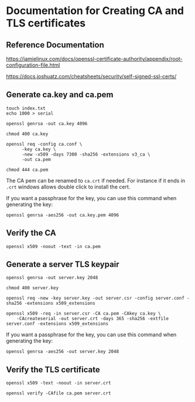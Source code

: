 # Documentation for Creating CA and TLS certificates

## Reference Documentation
https://jamielinux.com/docs/openssl-certificate-authority/appendix/root-configuration-file.html

https://docs.joshuatz.com/cheatsheets/security/self-signed-ssl-certs/


## Generate ca.key and ca.pem

```
touch index.txt
echo 1000 > serial

openssl genrsa -out ca.key 4096

chmod 400 ca.key

openssl req -config ca.conf \
      -key ca.key \
      -new -x509 -days 7300 -sha256 -extensions v3_ca \
      -out ca.pem

chmod 444 ca.pem
```
The CA pem can be renamed to `ca.crt` if needed.  For instance if it ends in `.crt` windows allows double click to install the cert.

If you want a passphrase for the key, you can use this command when generating the key:
```
openssl genrsa -aes256 -out ca.key.pem 4096
```

## Verify the CA
```
openssl x509 -noout -text -in ca.pem
```

## Generate a server TLS keypair
```
openssl genrsa -out server.key 2048 

chmod 400 server.key

openssl req -new -key server.key -out server.csr -config server.conf -sha256 -extensions x509_extensions

openssl x509 -req -in server.csr -CA ca.pem -CAkey ca.key \
    -CAcreateserial -out server.crt -days 365 -sha256 -extfile server.conf -extensions x509_extensions
```

If you want a passphrase for the key, you can use this command when generating the key:
```
openssl genrsa -aes256 -out server.key 2048
```

## Verify the TLS certificate
```
openssl x509 -text -noout -in server.crt

openssl verify -CAfile ca.pem server.crt
```

